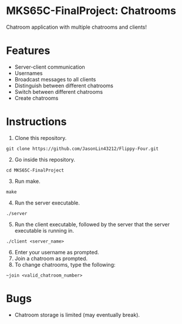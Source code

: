 # MKS65C-FinalProject: Chatrooms
Chatroom application with multiple chatrooms and clients!
# Features
* Server-client communication
* Usernames
* Broadcast messages to all clients
* Distinguish between different chatrooms
* Switch between different chatrooms
* Create chatrooms
# Instructions
1. Clone this repository.
```
git clone https://github.com/JasonLin43212/Flippy-Four.git
```
2. Go inside this repository.
```
cd MKS65C-FinalProject
```
3. Run make.
```
make
```
4. Run the server executable.
```
./server
```
5. Run the client executable, followed by the server that the server executable is running in.
```
./client <server_name>
```
6. Enter your username as prompted.
7. Join a chatroom as prompted.
8. To change chatrooms, type the following:
```
~join <valid_chatroom_number>
```
# Bugs
* Chatroom storage is limited (may eventually break).
